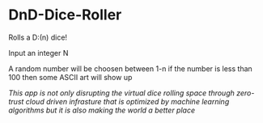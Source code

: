 # DnD-Dice-Roller
Rolls a D:(n) dice! 

Input an integer N

A random number will be choosen between 1-n if the number is less than 100 then some ASCII art will show up

*This app is not only disrupting the virtual dice rolling space through zero-trust cloud driven infrasture that is optimized by machine learning algorithms but it is also making the world a better place*

